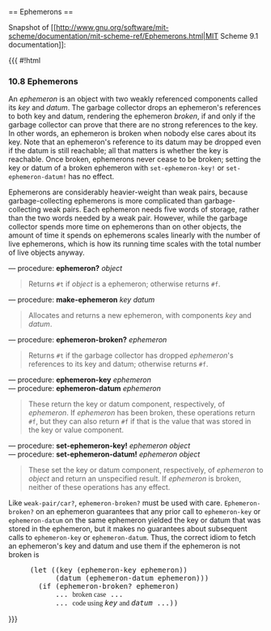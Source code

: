 == Ephemerons ==

Snapshot of [[http://www.gnu.org/software/mit-scheme/documentation/mit-scheme-ref/Ephemerons.html|MIT Scheme 9.1 documentation]]:

{{{
#!html
<!--
This manual documents MIT/GNU Scheme 9.1.

Copyright (C) 1986, 1987, 1988, 1989, 1990, 1991, 1992, 1993,
    1994, 1995, 1996, 1997, 1998, 1999, 2000, 2001, 2002, 2003, 2004,
    2005, 2006, 2007, 2008, 2009, 2010, 2011 Massachusetts Institute
    of Technology

     Permission is granted to copy, distribute and/or modify this
     document under the terms of the GNU Free Documentation License,
     Version 1.2 or any later version published by the Free Software
     Foundation; with no Invariant Sections, with no Front-Cover Texts
     and no Back-Cover Texts.  A copy of the license is included in the
     section entitled ``GNU Free Documentation License.''
   -->
<style type="text/css"><!--
  pre.display { font-family:inherit }
  pre.format  { font-family:inherit }
  pre.smalldisplay { font-family:inherit; font-size:smaller }
  pre.smallformat  { font-family:inherit; font-size:smaller }
  pre.smallexample { font-size:smaller }
  pre.smalllisp    { font-size:smaller }
  span.sc    { font-variant:small-caps }
  span.roman { font-family:serif; font-weight:normal; } 
  span.sansserif { font-family:sans-serif; font-weight:normal; } 
--></style>

<h3 class="section">10.8 Ephemerons</h3>

<p><a name="index-ephemeron-_0028defn_0029-1571"></a><a name="index-ephemeron_002c-broken-1572"></a><a name="index-broken-ephemeron-1573"></a>An <dfn>ephemeron</dfn> is an object with two weakly referenced components
called its <dfn>key</dfn> and <dfn>datum</dfn>.  The garbage collector drops an
ephemeron's references to both key and datum, rendering the ephemeron
<dfn>broken</dfn>, if and only if the garbage collector can prove that
there are no strong references to the key.  In other words, an
ephemeron is broken when nobody else cares about its key.  Note that
an ephemeron's reference to its datum may be dropped even if the datum
is still reachable; all that matters is whether the key is reachable. 
Once broken, ephemerons never cease to be broken; setting the key or
datum of a broken ephemeron with <code>set-ephemeron-key!</code> or
<code>set-ephemeron-datum!</code> has no effect.

   <p>Ephemerons are considerably heavier-weight than weak pairs, because
garbage-collecting ephemerons is more complicated than
garbage-collecting weak pairs.  Each ephemeron needs five words of
storage, rather than the two words needed by a weak pair.  However,
while the garbage collector spends more time on ephemerons than on
other objects, the amount of time it spends on ephemerons scales
linearly with the number of live ephemerons, which is how its running
time scales with the total number of live objects anyway.

<div class="defun">
&mdash; procedure: <b>ephemeron?</b><var> object<a name="index-ephemeron_003f-1574"></a></var><br>
<blockquote><p><a name="index-type-predicate_002c-for-ephemeron-1575"></a>Returns <code>#t</code> if <var>object</var> is a ephemeron; otherwise returns
<code>#f</code>. 
</p></blockquote></div>

<div class="defun">
&mdash; procedure: <b>make-ephemeron</b><var> key datum<a name="index-make_002dephemeron-1576"></a></var><br>
<blockquote><p><a name="index-construction_002c-of-ephemeron-1577"></a>Allocates and returns a new ephemeron, with components <var>key</var> and
<var>datum</var>. 
</p></blockquote></div>

<div class="defun">
&mdash; procedure: <b>ephemeron-broken?</b><var> ephemeron<a name="index-ephemeron_002dbroken_003f-1578"></a></var><br>
<blockquote><p>Returns <code>#t</code> if the garbage collector has dropped
<var>ephemeron</var>'s references to its key and datum; otherwise returns
<code>#f</code>. 
</p></blockquote></div>

<div class="defun">
&mdash; procedure: <b>ephemeron-key</b><var> ephemeron<a name="index-ephemeron_002dkey-1579"></a></var><br>
&mdash; procedure: <b>ephemeron-datum</b><var> ephemeron<a name="index-ephemeron_002ddatum-1580"></a></var><br>
<blockquote><p><a name="index-selection_002c-of-ephemeron-component-1581"></a><a name="index-component-selection_002c-of-ephemeron-1582"></a>These return the key or datum component, respectively, of
<var>ephemeron</var>.  If <var>ephemeron</var> has been broken, these operations
return <code>#f</code>, but they can also return <code>#f</code> if that is the
value that was stored in the key or value component. 
</p></blockquote></div>

<div class="defun">
&mdash; procedure: <b>set-ephemeron-key!</b><var> ephemeron object<a name="index-set_002dephemeron_002dkey_0021-1583"></a></var><br>
&mdash; procedure: <b>set-ephemeron-datum!</b><var> ephemeron object<a name="index-set_002dephemeron_002ddatum_0021-1584"></a></var><br>
<blockquote><p>These set the key or datum component, respectively, of <var>ephemeron</var>
to <var>object</var> and return an unspecified result.  If <var>ephemeron</var>
is broken, neither of these operations has any effect. 
</p></blockquote></div>

   <p>Like <code>weak-pair/car?</code>, <code>ephemeron-broken?</code> must be used with
care.  <code>Ephemeron-broken?</code> on an ephemeron guarantees that any
prior call to <code>ephemeron-key</code> or <code>ephemeron-datum</code> on the
same ephemeron yielded the key or datum that was stored in the
ephemeron, but it makes no guarantees about subsequent calls to
<code>ephemeron-key</code> or <code>ephemeron-datum</code>.  Thus, the correct
idiom to fetch an ephemeron's key and datum and use them if the
ephemeron is not broken is

<pre class="example">     (let ((key (ephemeron-key ephemeron))
           (datum (ephemeron-datum ephemeron)))
       (if (ephemeron-broken? ephemeron)
           ... <span class="roman">broken case</span> ...
           ... <span class="roman">code using </span><var>key</var><span class="roman"> and </span><var>datum</var> ...))
</pre>
}}}
